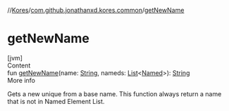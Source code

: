 //[Kores](../index.md)/[com.github.jonathanxd.kores.common](index.md)/[getNewName](get-new-name.md)



# getNewName  
[jvm]  
Content  
fun [getNewName](get-new-name.md)(name: [String](https://kotlinlang.org/api/latest/jvm/stdlib/kotlin/-string/index.html), nameds: [List](https://kotlinlang.org/api/latest/jvm/stdlib/kotlin.collections/-list/index.html)<[Named](../com.github.jonathanxd.kores.base/-named/index.md)>): [String](https://kotlinlang.org/api/latest/jvm/stdlib/kotlin/-string/index.html)  
More info  


Gets a new unique from a base name. This function always return a name that is not in Named Element List.

  



